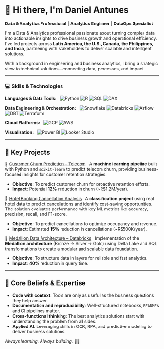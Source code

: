 # 👋 Hi there, I'm Daniel Antunes 
**Data & Analytics Professional** | **Analytics Engineer** | **DataOps Specialist**  


I'm a Data & Analytics professional passionate about turning complex data into actionable insights to drive business growth and operational efficiency. I've led projects across **Latin America, the U.S., Canada, the Philippines, and India**, partnering with stakeholders to deliver scalable and intelligent solutions.

With a background in engineering and business analytics, I bring a strategic view to technical solutions—connecting data, processes, and impact.

---

### 💻 **Skills & Technologies**

**Languages & Data Tools:**  
![Python](https://img.shields.io/badge/-Python-3776AB?logo=python&logoColor=white) ![R](https://img.shields.io/badge/-R-276DC3?logo=r&logoColor=white) ![SQL](https://img.shields.io/badge/-SQL-336791?logo=postgresql&logoColor=white) ![DAX](https://img.shields.io/badge/-DAX-F2C811?logo=powerbi&logoColor=black)  

**Data Engineering & Orchestration:**  
![Snowflake](https://img.shields.io/badge/-Snowflake-29B5E8?logo=snowflake&logoColor=white) ![Databricks](https://img.shields.io/badge/-Databricks-EF4B2C?logo=databricks&logoColor=white) ![Airflow](https://img.shields.io/badge/-Airflow-017CEE?logo=apacheairflow&logoColor=white) ![DBT](https://img.shields.io/badge/-dbt-FF694B?logo=dbt&logoColor=white) ![Terraform](https://img.shields.io/badge/-Terraform-623CE4?logo=terraform&logoColor=white)  

**Cloud Platforms:**  
![GCP](https://img.shields.io/badge/-Google_Cloud-4285F4?logo=googlecloud&logoColor=white) ![AWS](https://img.shields.io/badge/-AWS-232F3E?logo=amazonaws&logoColor=white)  

**Visualization:**  
![Power BI](https://img.shields.io/badge/-PowerBI-F2C811?logo=powerbi&logoColor=black) ![Looker Studio](https://img.shields.io/badge/-Looker%20Studio-4285F4?logo=googlestudio&logoColor=white)

---

## 💼 **Key Projects**

🔹 [Customer Churn Prediction – Telecom](https://github.com/danmca19/Telecom_Churn)  
A **machine learning pipeline** built with Python and `scikit-learn` to predict telecom churn, providing business-focused insights for customer retention strategies.
- **Objective**: To predict customer churn for proactive retention efforts.
- **Impact**: Potential **12%** reduction in churn (~R$1.2M/year).

🔹 [Hotel Booking Cancellation Analysis](https://github.com/danmca19/HotelCancelations)  
A **classification project** using real hotel data to predict cancellations and identify cost-saving opportunities. The solution evaluates performance with key ML metrics like accuracy, precision, recall, and F1-score.
- **Objective**: To predict cancellations to optimize occupancy and revenue.
- **Impact**: Estimated **15%** reduction in cancellations (~R$500K/year).

🔹 [Medallion Data Architecture – Databricks](https://github.com/danmca19/Medallion_Data_Architecture)  
Implementation of the **Medallion architecture** (Bronze → Silver → Gold) using Delta Lake and SQL transformations to create a modular and scalable data foundation.
- **Objective**: To structure data in layers for reliable and fast analytics.
- **Impact**: **40%** reduction in query time.

---

## 🚀 **Core Beliefs & Expertise**

- **Code with context**: Tools are only as useful as the business questions they help answer.
- **Documentation and reproducibility**: Well-structured notebooks, `README`s and CI pipelines matter.
- **Cross-functional thinking**: The best analytics solutions start with understanding the problem from all sides.
- **Applied AI**: Leveraging skills in OCR, RPA, and predictive modeling to deliver business solutions.

_Always learning. Always building._ 🧠💡
